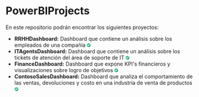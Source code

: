 # PowerBIProjects

En este repositorio podrán encontrar los siguientes proyectos:

- **RRHHDashboard:** Dashboard que contiene un análisis sobre los empleados de una compañía  <img src="https://github.com/esmartdie/Multimedia/blob/main/IMAGES/Examples/checked.png" width="10px" height="10px">
- **ITAgentsDashboard:** Dashboard que contiene un análisis sobre los tickets de atención del área de soporte de IT <img src="https://github.com/esmartdie/Multimedia/blob/main/IMAGES/Examples/checked.png" width="10px" height="10px">
- **FinanceDashboard:** Dashboard que expone KPI's financieros y visualizaciones sobre logro de objetivos <img src="https://github.com/esmartdie/Multimedia/blob/main/IMAGES/Examples/checked.png" width="10px" height="10px">
- **ContosoSalesDashboard:** Dashboard que analiza el comportamiento de las ventas, devoluciones y costo en una industria de venta de productos <img src="https://github.com/esmartdie/Multimedia/blob/main/IMAGES/Examples/checked.png" width="10px" height="10px">
